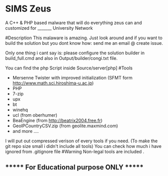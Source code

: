 # SIMS Zeus
 A C++ &amp; PHP based malware that will do everything zeus can and customized for _______ University Network

#Description
 This malaware is amazing. 
 Just look around and if you want to build the solution but you dont know how: send me an email @ create issue.

 Only one thing i cant say is: please configure the solution builder in build_full.cmd and also in Output/builder/congi.txt file.

 You can find the php Script inside Source/server[php]
#Tools 
- Mersenne Twister with improved initialization (SFMT form http://www.math.sci.hiroshima-u.ac.jp)
- PHP
- 7-zip
- upx
- bt
- winehq
- ucl (from oberhumer)
- BeaEngine (from http://beatrix2004.free.fr)
- GeoIPCountryCSV.zip (from geolite.maxmind.com)
- and more ....

I will put out compressed verison of every tools if you need. (To make the git repo size small i didn't include all tools)
You can check how much i have ignored from .gitignore file
#Warning 
Non-legal tools are included . 

## ***** For Educational purpose ONLY ***** 

